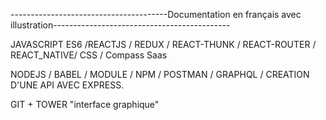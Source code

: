 

---------------------------------------Documentation en français avec illustration--------------------------------------------


JAVASCRIPT ES6 /REACTJS / REDUX / REACT-THUNK / REACT-ROUTER / REACT_NATIVE/ CSS / Compass Saas

NODEJS / BABEL / MODULE / NPM / POSTMAN / GRAPHQL / CREATION D'UNE API AVEC EXPRESS.

GIT + TOWER "interface graphique"
